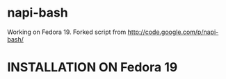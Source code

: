 napi-bash
=========

Working on Fedora 19. Forked script from http://code.google.com/p/napi-bash/ 

INSTALLATION ON Fedora 19
=========
